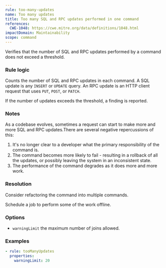 ```yaml
---
rule: too-many-updates
name: Too many updates
title: Too many SQL and RPC updates performed in one command
references:
  CWE-1048: https://cwe.mitre.org/data/definitions/1048.html
impactDomain: Maintainability
scope: command
---
```


Verifies that the number of SQL and RPC updates performed by a command does not exceed a threshold.

### Rule logic

Counts the number of SQL and RPC updates in each command. A SQL update is any `INSERT` or `UPDATE`
query. An RPC update is an HTTP client request that uses `PUT`, `POST`, or `PATCH`.

If the number of updates exceeds the threshold, a finding is reported.

### Notes

As a codebase evolves, sometimes a request can start to make more and more SQL and RPC updates.There
are several negative repercussions of this:

1. It's no longer clear to a developer what the primary responsibility of the command is.
2. The command becomes more likely to fail - resulting in a rollback of all the updates, or possibly
   leaving the system in an inconsistent state.
3. The performance of the command degrades as it does more and more work.

### Resolution

Consider refactoring the command into multiple commands.

Schedule a job to perform some of the work offline.

### Options

- `warningLimit` the maximum number of joins allowed.

### Examples

```yaml
- rule: tooManyUpdates
  properties:
    warningLimit: 20
```
